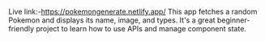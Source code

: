 Live link:-https://pokemongenerate.netlify.app/
This app fetches a random Pokemon and displays its name, image, and types. It's a great beginner-friendly project to learn how to use APIs and manage component state.
